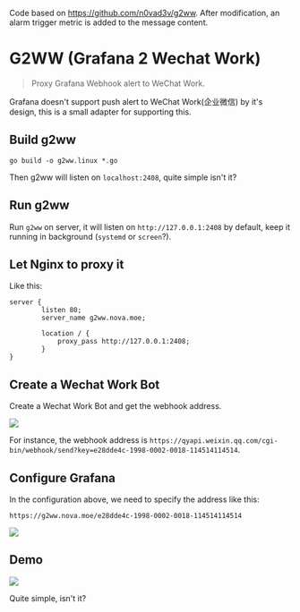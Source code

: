 Code based on https://github.com/n0vad3v/g2ww.
After modification, an alarm trigger metric is added to the message content.
# G2WW (Grafana 2 Wechat Work)
> Proxy Grafana Webhook alert to WeChat Work.

Grafana doesn't support push alert to WeChat Work(企业微信) by it's design, this is a small adapter for supporting this.


## Build g2ww

```
go build -o g2ww.linux *.go
```

Then g2ww will listen on `localhost:2408`, quite simple isn't it?

## Run g2ww

Run `g2ww` on server, it will listen on `http://127.0.0.1:2408` by default, keep it running in background (`systemd` or `screen`?).


## Let Nginx to proxy it

Like this:

```
server {
        listen 80;
        server_name g2ww.nova.moe;

        location / {
            proxy_pass http://127.0.0.1:2408;
        }
}
```

## Create a Wechat Work Bot

Create a Wechat Work Bot and get the webhook address.

![](./img/ww-bot.png)

For instance, the webhook address is `https://qyapi.weixin.qq.com/cgi-bin/webhook/send?key=e28dde4c-1998-0002-0018-114514114514`.

## Configure Grafana

In the configuration above, we need to specify the address like this:

`https://g2ww.nova.moe/e28dde4c-1998-0002-0018-114514114514`

![](./img/grafana.png)

## Demo

![](./img/demo.png)

Quite simple, isn't it?